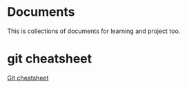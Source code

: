 # Documents
This is collections of documents for learning and project too. 
# git cheatsheet  
[Git cheatsheet](https://help.github.com/en/articles/basic-writing-and-formatting-syntax#styling-text)

